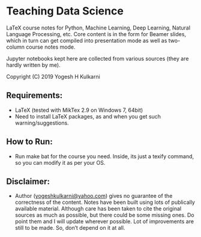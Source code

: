 # Teaching Data Science
LaTeX course notes for Python, Machine Learning, Deep Learning, Natural Language Processing, etc. Core content is in the form for Beamer slides, which in turn can get compiled into presentation mode as well as two-column course notes mode.

Jupyter notebooks kept here are collected from various sources (they are hardly written by me).

Copyright (C) 2019 Yogesh H Kulkarni

## Requirements:
* LaTeX (tested with MikTex 2.9 on Windows 7, 64bit)
* Need to install LaTeX packages, as and when you get such warning/suggestions.

## How to Run:
* Run make bat for the course you need. Inside, its just a texify command, so you can modify it as per your OS.

## Disclaimer:
* Author (yogeshkulkarni@yahoo.com) gives no guarantee of the correctness of the content. Notes have been built using lots of publically available material. Although care has been taken to cite the original sources as much as possible, but there could be some missing ones. Do point them and I will update wherever possible. Lot of improvements are still to be made. So, don’t depend on it at all. 